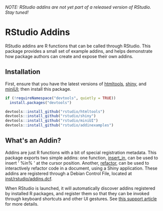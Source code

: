 _NOTE: RStudio addins are not yet part of a released version of RStudio. Stay tuned!_

RStudio Addins
==============

RStudio addins are R functions that can be called through RStudio. This package
provides a small set of example addins, and helps demonstrate how package
authors can create and expose their own addins.

Installation
------------

First, ensure that you have the latest versions of
[htmltools](https://github.com/rstudio/htmltools),
[shiny](https://github.com/rstudio/shiny), and
[miniUI](https://github.com/rstudio/miniUI);
then install this package.

```r
if (!requireNamespace("devtools", quietly = TRUE))
  install.packages("devtools")

devtools::install_github("rstudio/htmltools")
devtools::install_github("rstudio/shiny")
devtools::install_github("rstudio/miniUI")
devtools::install_github("rstudio/addinexamples")
```

What's an Addin?
----------------

Addins are just R functions with a bit of special registration metadata. This
package exports two simple addins: one function,
[insert_in](https://github.com/rstudio/addinexamples/blob/master/R/insert-in.R),
can be used to insert ' %in% ' at the cursor position. Another,
[refactor](https://github.com/rstudio/addinexamples/blob/master/R/refactor.R),
can be used to interactively refactor code in a document, using a Shiny application.
These addins are registered through a Debian Control File, located at
[inst/rstudio/addins.dcf](https://github.com/rstudio/addinexamples/blob/master/inst/rstudio/addins.dcf).

When RStudio is launched, it will automatically discover addins registered by
installed R packages, and register them so that they can be invoked through
keyboard shortcuts and other UI gestures. See
[this support article](https://support.rstudio.com/hc/en-us/articles/215605467)
for more details.
